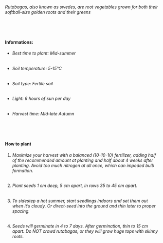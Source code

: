 ###### Rutabagas, also known as swedes, are root vegetables grown for both their softball-size golden roots and their greens

###### ‎

#### Informations:

-   ###### Best time to plant: Mid-summer
-   ###### Soil temperature: 5-15°C
-   ###### Soil type: Fertile soil
-   ###### Light: 6 hours of sun per day
-   ###### Harvest time: Mid-late Autumn

###### ‎

#### How to plant

1. ###### Maximize your harvest with a balanced (10-10-10) fertilizer, adding half of the recommended amount at planting and half about 4 weeks after planting. Avoid too much nitrogen at all once, which can impeded bulb formation.
2. ###### Plant seeds 1 cm deep, 5 cm apart, in rows 35 to 45 cm apart.
3. ###### To sidestep a hot summer, start seedlings indoors and set them out when it’s cloudy. Or direct-seed into the ground and thin later to proper spacing.
4. ###### Seeds will germinate in 4 to 7 days. After germination, thin to 15 cm apart. Do NOT crowd rutabagas, or they will grow huge tops with skinny roots.
